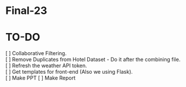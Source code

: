 # Final-23

# TO-DO

[ ] Collaborative Filtering.<br>
[ ] Remove Duplicates from Hotel Dataset - Do it after the combining file.<br>
[ ] Refresh the weather API token.<br>
[ ] Get templates for front-end (Also we using Flask).<br>
[ ] Make PPT
[ ] Make Report